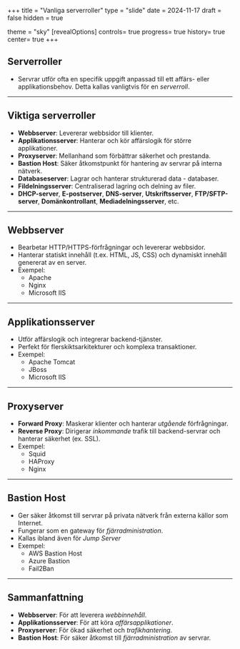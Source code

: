 +++
title = "Vanliga serverroller"
type = "slide"
date = 2024-11-17
draft = false
hidden = true

theme = "sky"
[revealOptions]
controls= true
progress= true
history= true
center= true
+++

## Serverroller
- Servrar utför ofta en specifik uppgift anpassad till ett affärs- eller applikationsbehov. Detta kallas vanligtvis för en _serverroll_.
---
## Viktiga serverroller
- **Webbserver**: Levererar webbsidor till klienter.
- **Applikationsserver**: Hanterar och kör affärslogik för större applikationer.
- **Proxyserver**: Mellanhand som förbättrar säkerhet och prestanda.
- **Bastion Host**: Säker åtkomstpunkt för hantering av servrar på interna nätverk.
- **Databaseserver**: Lagrar och hanterar strukturerad data - databaser.
- **Fildelningsserver**: Centraliserad lagring och delning av filer.
- **DHCP-server**, **E-postserver**, **DNS-server**, **Utskriftsserver**, **FTP/SFTP-server**, **Domänkontrollant**, **Mediadelningsserver**, etc.
---
## Webbserver
- Bearbetar HTTP/HTTPS-förfrågningar och levererar webbsidor.
- Hanterar statiskt innehåll (t.ex. HTML, JS, CSS) och dynamiskt innehåll genererat av en server.
- Exempel: 
    - Apache
    - Nginx
    - Microsoft IIS
---
## Applikationsserver
- Utför affärslogik och integrerar backend-tjänster.
- Perfekt för flerskiktsarkitekturer och komplexa transaktioner.
- Exempel: 
    - Apache Tomcat
    - JBoss
    - Microsoft IIS
---
## Proxyserver
- **Forward Proxy**: Maskerar klienter och hanterar _utgående_ förfrågningar.
- **Reverse Proxy**: Dirigerar _inkommande_ trafik till backend-servrar och hanterar säkerhet (ex. SSL).
- Exempel:
    - Squid
    - HAProxy
    - Nginx
---
## Bastion Host
- Ger säker åtkomst till servrar på privata nätverk från externa källor som Internet.
- Fungerar som en gateway för _fjärradministration_.
- Kallas ibland även för _Jump Server_
- Exempel: 
    - AWS Bastion Host
    - Azure Bastion
    - Fail2Ban
---
## Sammanfattning
- **Webbserver**: För att leverera _webbinnehåll_.
- **Applikationsserver**: För att köra _affärsapplikationer_.
- **Proxyserver**: För ökad säkerhet och _trafikhantering_.
- **Bastion Host**: För säker åtkomst till _fjärradministration_ av servrar.